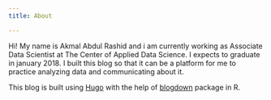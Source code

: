 ```yaml
---
title: About 

---
```


Hi! My name is Akmal Abdul Rashid and i am currently working as Associate Data Scientist at The Center of Applied Data Science. I expects to graduate in january 2018. I built this blog so that it can be a platform for me to practice analyzing data and communicating about it.

This blog is built using [Hugo](https://gohugo.io/) with the help of [blogdown](https://github.com/rstudio/blogdown) package in R.


